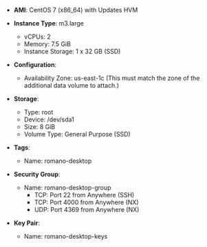 - **AMI**: CentOS 7 (x86_64) with Updates HVM

- **Instance Type**: m3.large
  - vCPUs: 2
  - Memory: 7.5 GiB
  - Instance Storage: 1 x 32 GB (SSD)
  
- **Configuration**:
  - Availability Zone: us-east-1c (This must match the zone of the additional data volume to attach.)
  
- **Storage**:
  - Type: root
  - Device: /dev/sda1
  - Size: 8 GiB
  - Volume Type: General Purpose (SSD)
  
- **Tags**:
  - Name: romano-desktop
  
- **Security Group**:
  - Name: romano-desktop-group
    - TCP: Port 22 from Anywhere (SSH)
    - TCP: Port 4000 from Anywhere (NX)
    - UDP: Port 4369 from Anywhere (NX)
    
- **Key Pair**:
  - Name: romano-desktop-keys
